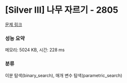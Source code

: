 # [Silver III] 나무 자르기 - 2805 

[문제 링크](https://www.acmicpc.net/problem/2805) 

### 성능 요약

메모리: 5024 KB, 시간: 228 ms

### 분류

이분 탐색(binary_search), 매개 변수 탐색(parametric_search)

